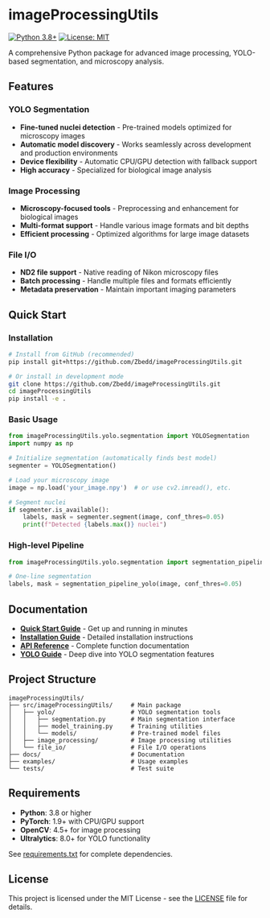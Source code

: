 # imageProcessingUtils

[![Python 3.8+](https://img.shields.io/badge/python-3.8+-blue.svg)](https://www.python.org/downloads/)
[![License: MIT](https://img.shields.io/badge/License-MIT-yellow.svg)](https://opensource.org/licenses/MIT)

A comprehensive Python package for advanced image processing, YOLO-based segmentation, and microscopy analysis.

## Features

### YOLO Segmentation
- **Fine-tuned nuclei detection** - Pre-trained models optimized for microscopy images
- **Automatic model discovery** - Works seamlessly across development and production environments
- **Device flexibility** - Automatic CPU/GPU detection with fallback support
- **High accuracy** - Specialized for biological image analysis

### Image Processing
- **Microscopy-focused tools** - Preprocessing and enhancement for biological images
- **Multi-format support** - Handle various image formats and bit depths
- **Efficient processing** - Optimized algorithms for large image datasets

### File I/O
- **ND2 file support** - Native reading of Nikon microscopy files
- **Batch processing** - Handle multiple files and formats efficiently
- **Metadata preservation** - Maintain important imaging parameters

## Quick Start

### Installation

```bash
# Install from GitHub (recommended)
pip install git+https://github.com/Zbedd/imageProcessingUtils.git

# Or install in development mode
git clone https://github.com/Zbedd/imageProcessingUtils.git
cd imageProcessingUtils
pip install -e .
```

### Basic Usage

```python
from imageProcessingUtils.yolo.segmentation import YOLOSegmentation
import numpy as np

# Initialize segmentation (automatically finds best model)
segmenter = YOLOSegmentation()

# Load your microscopy image
image = np.load('your_image.npy')  # or use cv2.imread(), etc.

# Segment nuclei
if segmenter.is_available():
    labels, mask = segmenter.segment(image, conf_thres=0.05)
    print(f"Detected {labels.max()} nuclei")
```

### High-level Pipeline

```python
from imageProcessingUtils.yolo.segmentation import segmentation_pipeline_yolo

# One-line segmentation
labels, mask = segmentation_pipeline_yolo(image, conf_thres=0.05)
```

## Documentation

- **[Quick Start Guide](docs/QUICK_START.md)** - Get up and running in minutes
- **[Installation Guide](docs/INSTALL_IN_OTHER_ENV.md)** - Detailed installation instructions
- **[API Reference](docs/api_reference.md)** - Complete function documentation
- **[YOLO Guide](docs/yolo.md)** - Deep dive into YOLO segmentation features

## Project Structure

```
imageProcessingUtils/
├── src/imageProcessingUtils/     # Main package
│   ├── yolo/                     # YOLO segmentation tools
│   │   ├── segmentation.py       # Main segmentation interface
│   │   ├── model_training.py     # Training utilities
│   │   └── models/               # Pre-trained model files
│   ├── image_processing/         # Image processing utilities
│   └── file_io/                  # File I/O operations
├── docs/                         # Documentation
├── examples/                     # Usage examples
└── tests/                        # Test suite
```

## Requirements

- **Python**: 3.8 or higher
- **PyTorch**: 1.9+ with CPU/GPU support
- **OpenCV**: 4.5+ for image processing
- **Ultralytics**: 8.0+ for YOLO functionality

See [requirements.txt](requirements.txt) for complete dependencies.

## License

This project is licensed under the MIT License - see the [LICENSE](LICENSE) file for details.
